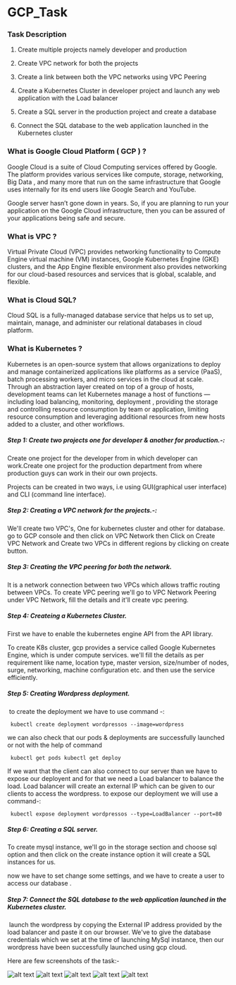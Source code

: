 # GCP_Task

### Task Description
1. Create multiple projects namely developer and production

2. Create VPC network for both the projects

3. Create a link between both the VPC networks using VPC Peering

4. Create a Kubernetes Cluster in developer project and launch any web application with the Load balancer

5. Create a SQL server in the production project and create a database

6. Connect the SQL database to the web application launched in the Kubernetes cluster

### What is Google Cloud Platform ( GCP ) ?

Google Cloud is a suite of Cloud Computing services offered by Google. The platform provides various services like compute, storage, networking, Big Data , and many more that run on the same infrastructure that Google uses internally for its end users like Google Search and YouTube.

Google server hasn’t gone down in years. So, if you are planning to run your application on the Google Cloud infrastructure, then you can be assured of your applications being safe and secure.


### What is VPC ?

Virtual Private Cloud (VPC) provides networking functionality to Compute Engine virtual machine (VM) instances, Google Kubernetes Engine (GKE) clusters, and the App Engine flexible environment also provides networking for our cloud-based resources and services that is global, scalable, and flexible.


### What is Cloud SQL?

Cloud SQL is a fully-managed database service that helps us to set up, maintain, manage, and administer our relational databases in cloud platform.


### What is Kubernetes ?

Kubernetes is an open-source system that allows organizations to deploy and manage containerized applications like platforms as a service (PaaS), batch processing workers, and micro services in the cloud at scale. Through an abstraction layer created on top of a group of hosts, development teams can let Kubernetes manage a host of functions — including load balancing, monitoring, deployment , providing the storage and controlling resource consumption by team or application, limiting resource consumption and leveraging additional resources from new hosts added to a cluster, and other workflows.


##### Step 1: Create two projects one for developer & another for production.-:

Create one project for the developer from in which developer can work.Create one project for the production department from where production guys can work in their our own projects.

Projects can be created in two ways, i.e using GUI(graphical user interface) and CLI (command line interface).


##### Step 2: Creating a VPC network for the projects.-:

We'll create two VPC's, One for kubernetes cluster and other for database. go to GCP console and then click on VPC Network then Click on Create VPC Network and Create two VPCs in different regions by clicking on create button.


##### Step 3: Creating the VPC peering for both the network.

It is a network connection between two VPCs which allows traffic routing between VPCs. To create VPC peering we'll go to VPC Network Peering under VPC Network, fill the details and it'll create vpc peering.


##### Step 4: Createing a Kubernetes Cluster.

First we have to enable the kubernetes engine API from the API library.

To create K8s cluster, gcp provides a service called Google Kubernetes Engine, which is under compute services. we'll fill the details as per requirement like name, location type, master version, size/number of nodes, surge, networking, machine configuration etc. and then use the service efficiently.


##### Step 5: Creating Wordpress deployment.

 to create the deployment we have to use command -:

     kubectl create deployment wordpressos --image=wordpress 

we can also check that our pods & deployments are successfully launched or not with the help of command

     kubectl get pods kubectl get deploy 

If we want that the client can also connect to our server than we have to expose our deployent and for that we need a Load balancer to balance the load. Load balancer will create an external IP which can be given to our clients to access the wordpress. to expose our deployment we will use a command-:

     kubectl expose deployment wordpressos --type=LoadBalancer --port=80 


##### Step 6: Creating a SQL server.

To create mysql instance, we'll go in the storage section and choose sql option and then click on the create instance option it will create a SQL instances for us.

now we have to set change some settings, and we have to create a user to access our database .


##### Step 7: Connect the SQL database to the web application launched in the Kubernetes cluster.

 launch the wordpress by copying the External IP address provided by the load balancer and paste it on our browser. We've to give the database credentials which we set at the time of launching MySql instance, then our wordpress have been successfully launched using gcp cloud.

Here are few screenshots of the task:-

![alt text](https://github.com/abiswah/GCP_Task/blob/master/IMG-20200929-WA0008.jpg)
![alt text](https://github.com/abiswah/GCP_Task/blob/master/IMG-20200929-WA0007.jpg)
![alt text](https://github.com/abiswah/GCP_Task/blob/master/IMG-20200929-WA0006.jpg)
![alt text](https://github.com/abiswah/GCP_Task/blob/master/IMG-20200929-WA0005.jpg)
![alt text](https://github.com/abiswah/GCP_Task/blob/master/IMG-20200929-WA0004.jpg)
